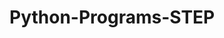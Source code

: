 # Python-Programs-STEP
        
    
                   
                                  
                            
                                           
               
      
  
